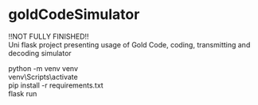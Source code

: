 # goldCodeSimulator
!!NOT FULLY FINISHED!!  
Uni flask project presenting usage of Gold Code, coding, transmitting and decoding simulator  
  
python -m venv venv  
venv\Scripts\activate  
pip install -r requirements.txt  
flask run  
